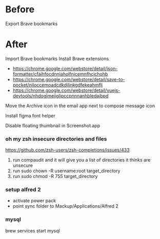 # Before

Export Brave bookmarks

# After

Import Brave bookmarks
Install Brave extensions
 - https://chrome.google.com/webstore/detail/json-formatter/cfaihfocdnniaholfnjcemnfhcjchohb
 - https://chrome.google.com/webstore/detail/save-to-pocket/niloccemoadcdkdjlinkgdfekeahmflj
 - https://chrome.google.com/webstore/detail/vuejs-devtools/nhdogjmejiglipccpnnnanhbledajbpd

Move the Archive icon in the email app next to compose message icon

Install figma font helper

Disable floating thumbnail in Screenshot.app

### oh my zsh insecure directories and files
https://github.com/zsh-users/zsh-completions/issues/433

1. run compaudit and it will give you a list of directories it thinks are unsecure
2. run sudo chown -R username:root target_directory
3. run sudo chmod -R 755 target_directory

### setup alfred 2
- activate power pack
- point sync folder to Mackup/Applications/Alfred 2

### mysql
brew services start mysql